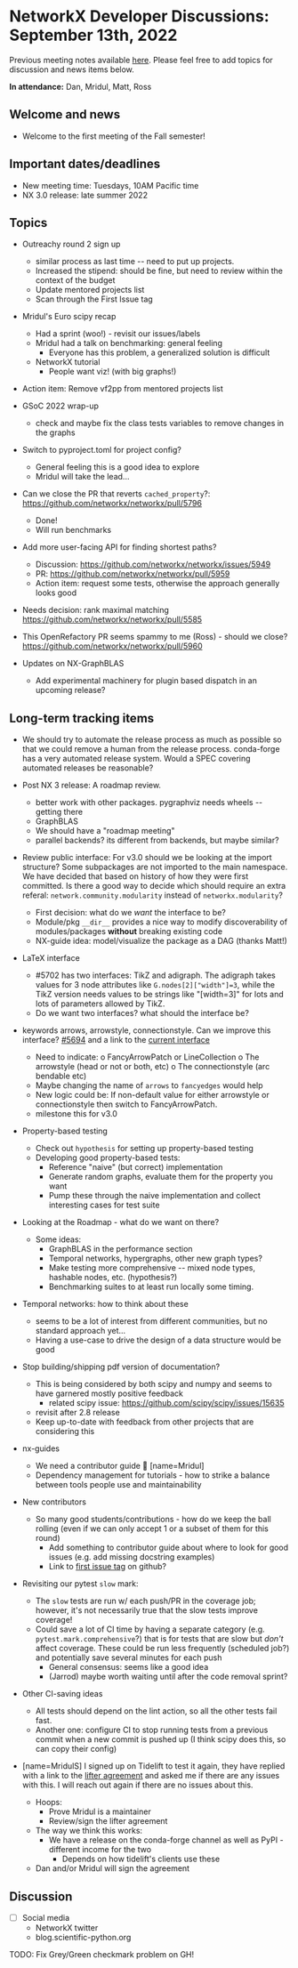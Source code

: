 # NetworkX Developer Discussions: September 13th, 2022

Previous meeting notes available [here](https://github.com/networkx/archive/tree/main/meetings). Please feel free to add topics for discussion and news items below.

**In attendance:** Dan, Mridul, Matt, Ross

## Welcome and news

* Welcome to the first meeting of the Fall semester!

## Important dates/deadlines

- New meeting time: Tuesdays, 10AM Pacific time
- NX 3.0 release: late summer 2022
  
## Topics

- Outreachy round 2 sign up
    - similar process as last time -- need to put up projects.
    - Increased the stipend: should be fine, but need to review within the context of the budget
    - Update mentored projects list
    - Scan through the First Issue tag

- Mridul's Euro scipy recap
  * Had a sprint (woo!) - revisit our issues/labels
  * Mridul had a talk on benchmarking: general feeling
    - Everyone has this problem, a generalized solution is difficult
  * NetworkX tutorial
    - People want viz! (with big graphs!)

- Action item: Remove vf2pp from mentored projects list

- GSoC 2022 wrap-up
    - check and maybe fix the class tests variables to remove changes in the graphs

- Switch to pyproject.toml for project config?
  * General feeling this is a good idea to explore
  * Mridul will take the lead...

- Can we close the PR that reverts `cached_property`?: https://github.com/networkx/networkx/pull/5796
  * Done!
  * Will run benchmarks

- Add more user-facing API for finding shortest paths?
  * Discussion: https://github.com/networkx/networkx/issues/5949
  * PR: https://github.com/networkx/networkx/pull/5959
  * Action item: request some tests, otherwise the approach generally looks good

- Needs decision: rank maximal matching https://github.com/networkx/networkx/pull/5585

- This OpenRefactory PR seems spammy to me (Ross) - should we close? https://github.com/networkx/networkx/pull/5960

- Updates on NX-GraphBLAS
    - Add experimental machinery for plugin based dispatch in an upcoming release?

## Long-term tracking items

- We should try to automate the release process as much as possible so that we could remove a human from the release process. conda-forge has a very automated release system. Would a SPEC covering automated releases be reasonable?

- Post NX 3 release: A roadmap review.
  - better work with other packages. pygraphviz needs wheels -- getting there
  - GraphBLAS
  - We should have a "roadmap meeting" 
  - parallel backends? its different from backends, but maybe similar?
  
- Review public interface: For v3.0 should we be looking at the import structure?  Some subpackages are not imported to the main namespace. We have decided that based on history of how they were first committed. Is there a good way to decide which should require an extra referal: `network.community.modularity` instead of `networkx.modularity`?
  - First decision: what do we *want* the interface to be?
  - Module/pkg `__dir__` provides a nice way to modify discoverability of modules/packages **without** breaking existing code
  - NX-guide idea: model/visualize the package as a DAG (thanks Matt!)

- LaTeX interface
   - #5702 has two interfaces: TikZ and adigraph. The adigraph takes values for 3 node attributes like `G.nodes[2]["width"]=3`, while the TikZ version needs values to be strings like "[width=3]" for lots and lots of parameters allowed by TikZ.
   - Do we want two interfaces? what should the interface be?

- keywords arrows, arrowstyle, connectionstyle. Can we improve this interface? [#5694](https://github.com/networkx/networkx/pull/5694) and a link to the [current interface](https://github.com/networkx/networkx/blob/2c904d18dc79df3acd64495ef64c6ff4674992a0/networkx/drawing/nx_pylab.py#L537)
    - Need to indicate:
      o FancyArrowPatch or LineCollection
      o The arrowstyle (head or not or both, etc)
      o The connectionstyle (arc bendable etc)
    - Maybe changing the name of `arrows` to `fancyedges` would help
    - New logic could be:  If non-default value for either arrowstyle or connectionstyle then switch to FancyArrowPatch.
    - milestone this for v3.0

- Property-based testing
  * Check out `hypothesis` for setting up property-based testing
  * Developing good property-based tests:
    - Reference "naive" (but correct) implementation
    - Generate random graphs, evaluate them for the property you want
    - Pump these through the naive implementation and collect interesting cases for test suite

- Looking at the Roadmap - what do we want on there?
  * Some ideas:
    - GraphBLAS in the performance section
    - Temporal networks, hypergraphs, other new graph types?
    - Make testing more comprehensive -- mixed node types, hashable nodes, etc. (hypothesis?)
    - Benchmarking suites to at least run locally some timing.

- Temporal networks: how to think about these
  * seems to be a lot of interest from different communities, but no standard approach yet...
  * Having a use-case to drive the design of a data structure would be good
  
- Stop building/shipping pdf version of documentation?
  * This is being considered by both scipy and numpy and seems to have garnered mostly positive feedback
    - related scipy issue: https://github.com/scipy/scipy/issues/15635
  * revisit after 2.8 release
  * Keep up-to-date with feedback from other projects that are considering this

- nx-guides
  * We need a contributor guide :book: [name=Mridul]
  * Dependency management for tutorials - how to strike a balance between tools people use and maintainability

- New contributors
  * So many good students/contributions - how do we keep the ball rolling (even if we can only accept 1 or a subset of them for this round)
    - Add something to contributor guide about where to look for good issues (e.g. add missing docstring examples)
    - Link to [first issue tag](https://github.com/networkx/networkx/labels/Good%20First%20Issue) on github?
    
- Revisiting our pytest `slow` mark:
  * The `slow` tests are run w/ each push/PR in the coverage job; however, it's not necessarily true that the slow tests improve coverage!
  * Could save a lot of CI time by having a separate category (e.g. `pytest.mark.comprehensive`?) that is for tests that are slow but *don't* affect coverage. These could be run less frequently (scheduled job?) and potentially save several minutes for each push
    - General consensus: seems like a good idea
    - (Jarrod) maybe worth waiting until after the code removal sprint?

- Other CI-saving ideas
    - All tests should depend on the lint action, so all the other tests fail fast.
    - Another one: configure CI to stop running tests from a previous commit when a new commit is pushed up (I think scipy does this, so can copy their config)

- [name=MridulS] I signed up on Tidelift to test it again, they have replied with a link to the [lifter agreement](https://support.tidelift.com/hc/en-us/articles/4406309657876-Lifter-agreement) and asked me if there are any issues with this. I will reach out again if there are no issues about this.
  * Hoops:
    * Prove Mridul is a maintainer
    * Review/sign the lifter agreement
  * The way we think this works:
    - We have a release on the conda-forge channel as well as PyPI - different income for the two
      * Depends on how tidelift's clients use these
  * Dan and/or Mridul will sign the agreement


## Discussion

- [ ] Social media
    * NetworkX twitter
    * blog.scientific-python.org

TODO: Fix Grey/Green checkmark problem on GH!
